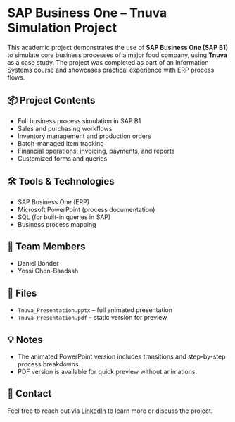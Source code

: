 # SAP Business One – Tnuva Simulation Project

This academic project demonstrates the use of **SAP Business One (SAP B1)** to simulate core business processes of a major food company, using **Tnuva** as a case study. The project was completed as part of an Information Systems course and showcases practical experience with ERP process flows.

## 📦 Project Contents

- Full business process simulation in SAP B1
- Sales and purchasing workflows
- Inventory management and production orders
- Batch-managed item tracking
- Financial operations: invoicing, payments, and reports
- Customized forms and queries

## 🛠️ Tools & Technologies

- SAP Business One (ERP)
- Microsoft PowerPoint (process documentation)
- SQL (for built-in queries in SAP)
- Business process mapping

## 👥 Team Members

- Daniel Bonder  
- Yossi Chen-Baadash  

## 📁 Files

- `Tnuva_Presentation.pptx` – full animated presentation
- `Tnuva_Presentation.pdf` – static version for preview

## 💡 Notes

- The animated PowerPoint version includes transitions and step-by-step process breakdowns.
- PDF version is available for quick preview without animations.

## 🔗 Contact

Feel free to reach out via [LinkedIn](https://www.linkedin.com/in/daniel-bonder1/) to learn more or discuss the project.
